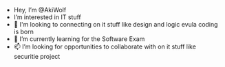 - Hey, I’m @AkiWolf
- I’m interested in IT stuff
- 💞️ I'm looking to connecting on it stuff like design and logic evula coding is born
- 🌱 I’m currently learning for the Software Exam 
-  📫 I’m looking for opportunities to collaborate with on it stuff like securitie project  



